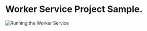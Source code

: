# Worker Service Project Sample.
![Running the Worker Service](https://github.com/NogueiraJr/20210312/blob/main/images/Captura%20de%20Tela%202021-03-12%20%C3%A0s%2010.18.46.png)
